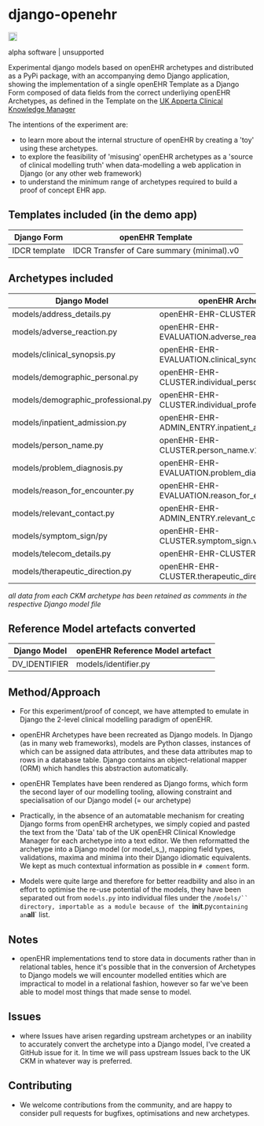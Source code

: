 # django-openehr
<a href="https://badge.fury.io/py/django_openehr"><img src="https://badge.fury.io/py/django_openehr.svg" alt="PyPI version" height="18"></a>

alpha software | unsupported

Experimental django models based on openEHR archetypes and distributed as a PyPi package, with an accompanying demo Django application, showing the implementation of a single openEHR Template as a Django Form composed of data fields from the correct underliying openEHR Archetypes, as defined in the Template on the [UK Apperta Clinical Knowledge Manager](http://ckm.apperta.org/ckm/)

The intentions of the experiment are:

* to learn more about the internal structure of openEHR by creating a 'toy' using these archetypes.
* to explore the feasibility of 'misusing' openEHR archetypes as a 'source of clinical modelling truth' when data-modelling a web application in Django (or any other web framework)
* to understand the minimum range of archetypes required to build a proof of concept EHR app.

## Templates included (in the demo app)
| Django Form | openEHR Template |
|------|----------|
| IDCR template | IDCR Transfer of Care summary (minimal).v0 |

## Archetypes included
| Django Model | openEHR Archetype |
| -------------| ----------------- |
| models/address_details.py                 | openEHR-EHR-CLUSTER.address.v1 |
| models/adverse_reaction.py                | openEHR-EHR-EVALUATION.adverse_reaction_uk.v1 |
| models/clinical_synopsis.py               | openEHR-EHR-EVALUATION.clinical_synopsis.v1
| models/demographic_personal.py            | openEHR-EHR-CLUSTER.individual_personal_uk.v1 |
| models/demographic_professional.py        | openEHR-EHR-CLUSTER.individual_professional_uk.v1 |
| models/inpatient_admission.py             | openEHR-EHR-ADMIN_ENTRY.inpatient_admission_uk.v1 |
| models/person_name.py                     | openEHR-EHR-CLUSTER.person_name.v1 |
| models/problem_diagnosis.py               | openEHR-EHR-EVALUATION.problem_diagnosis.v1 |
| models/reason_for_encounter.py            | openEHR-EHR-EVALUATION.reason_for_encounter.v1 |
| models/relevant_contact.py                | openEHR-EHR-ADMIN_ENTRY.relevant_contact_rcp.v0 |
| models/symptom_sign/py                    | openEHR-EHR-CLUSTER.symptom_sign.v1 |
| models/telecom_details.py                 | openEHR-EHR-CLUSTER.telecom_uk.v1 |
| models/therapeutic_direction.py           | openEHR-EHR-CLUSTER.therapeutic_direction.v1 |

_all data from each CKM archetype has been retained as comments in the respective Django model file_

## Reference Model artefacts converted
| Django Model | openEHR Reference Model artefact |
|--------------|----------------------------------|
| DV_IDENTIFIER            | models/identifier.py |



## Method/Approach
* For this experiment/proof of concept, we have attempted to emulate in Django the 2-level clinical modelling paradigm of openEHR.

* openEHR Archetypes have been recreated as Django models. In Django (as in many web frameworks), models are Python classes, instances of which can be assigned data attributes, and these data attributes map to rows in a database table. Django contains an object-relational mapper (ORM) which handles this abstraction automatically.

* openEHR Templates have been rendered as Django forms, which form the second layer of our modelling tooling, allowing constraint and specialisation of our Django model (= our archetype)

* Practically, in the absence of an automatable mechanism for creating Django forms from openEHR archetypes, we simply copied and pasted the text from the 'Data' tab of the UK openEHR Clinical Knowledge Manager for each archetype into a text editor. We then reformatted the archetype into a Django model (or model_s_), mapping field types, validations, maxima and minima into their Django idiomatic equivalents. We kept as much contextual information as possible in `# comment` form.

* Models were quite large and therefore for better readbility and also in an effort to optimise the re-use potential of the models, they have been separated out from `models.py` into individual files under the `/models/`` directory, importable as a module because of the `__init__.py` containing an `__all__` list.

## Notes
* openEHR implementations tend to store data in documents rather than in relational tables, hence it's possible that in the conversion of Archetypes to Django models we will encounter modelled entities which are impractical to model in a relational fashion, however so far we've been able to model most things that made sense to model.

## Issues
* where Issues have arisen regarding upstream archetypes or an inability to accurately convert the archetype into a Django model, I've created a GitHub issue for it. In time we will pass upstream Issues back to the UK CKM in whatever way is preferred.

## Contributing
* We welcome contributions from the community, and are happy to consider pull requests for bugfixes, optimisations and new archetypes.
